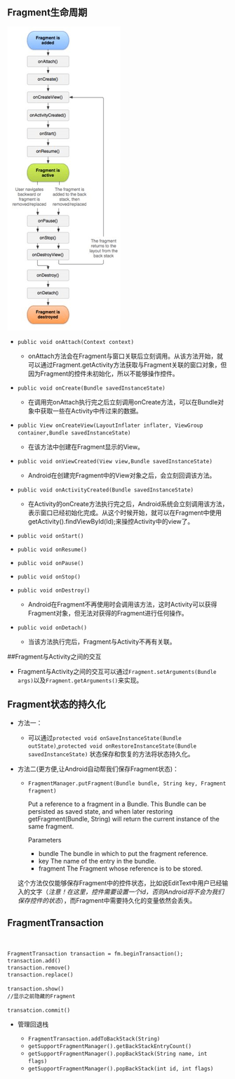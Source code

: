 ## Fragment生命周期




![](img/fragment_life_cycle.png)

* `public void onAttach(Context context)`
  
	* onAttach方法会在Fragment与窗口关联后立刻调用。从该方法开始，就可以通过Fragment.getActivity方法获取与Fragment关联的窗口对象，但因为Fragment的控件未初始化，所以不能够操作控件。  


* `public void onCreate(Bundle savedInstanceState)`
	
	* 在调用完onAttach执行完之后立刻调用onCreate方法，可以在Bundle对象中获取一些在Activity中传过来的数据。

* `public View onCreateView(LayoutInflater inflater, ViewGroup container,Bundle savedInstanceState)`

	* 在该方法中创建在Fragment显示的View。
	

* `public void onViewCreated(View view,Bundle savedInstanceState)`

	* Android在创建完Fragment中的View对象之后，会立刻回调该方法。

* `public void onActivityCreated(Bundle savedInstanceState)`

	* 在Activity的onCreate方法执行完之后，Android系统会立刻调用该方法，表示窗口已经初始化完成。从这个时候开始，就可以在Fragment中使用getActivity().findViewById(Id);来操控Activity中的view了。
	

* `public void onStart()`


* `public void onResume()`




* `public void onPause()`
	

* `public void onStop()`




* `public void onDestroy()`
	
	* Android在Fragment不再使用时会调用该方法，这时Activity可以获得Fragment对象，但无法对获得的Fragment进行任何操作。



* `public void onDetach()`
	
	* 当该方法执行完后，Fragment与Activity不再有关联。

##Fragment与Activity之间的交互

* Fragment与Activity之间的交互可以通过`Fragment.setArguments(Bundle args)`以及`Fragment.getArguments()`来实现。



## Fragment状态的持久化



* 方法一：

	* 可以通过`protected void onSaveInstanceState(Bundle outState)`,`protected void onRestoreInstanceState(Bundle savedInstanceState)` 状态保存和恢复的方法将状态持久化。

* 方法二(更方便,让Android自动帮我们保存Fragment状态)：

	* `FragmentManager.putFragment(Bundle bundle, String key, Fragment fragment)`


		Put a reference to a fragment in a Bundle. This Bundle can be persisted as saved state, and when later restoring getFragment(Bundle, String) will return the current instance of the same fragment.

		Parameters
		- bundle	The bundle in which to put the fragment reference.
		- key	The name of the entry in the bundle.
		- fragment	The Fragment whose reference is to be stored.

	这个方法仅仅能够保存Fragment中的控件状态，比如说EditText中用户已经输入的文字（*注意！在这里，控件需要设置一个id，否则Android将不会为我们保存控件的状态*），而Fragment中需要持久化的变量依然会丢失。

## FragmentTransaction


```
	
	
FragmentTransaction transaction = fm.beginTransaction();
transaction.add()
transaction.remove()
transaction.replace()

transaction.show()
//显示之前隐藏的Fragment

transatcion.commit()

```
	


* 管理回退栈
	
	* ``FragmentTransaction.addToBackStack(String)``
	* ``getSupportFragmentManager().getBackStackEntryCount()``
	* ``getSupportFragmentManager().popBackStack(String name, int flags)``
	* ``getSupportFragmentManager().popBackStack(int id, int flags)``
